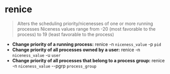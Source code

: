 # renice
> Alters the scheduling priority/nicenesses of one or more running processes
> Niceness values range from -20 (most favorable to the process) to 19 (least favorable to the process)
- **Change priority of a running process:**
renice -n `niceness_value` -p `pid`
- **Change priority of all processes owned by a user:**
renice -n `niceness_value` -u `user`
- **Change priority of all processes that belong to a process group:**
renice -n `niceness_value` --pgrp `process_group`
